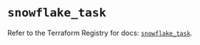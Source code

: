# `snowflake_task`

Refer to the Terraform Registry for docs: [`snowflake_task`](https://registry.terraform.io/providers/snowflake-labs/snowflake/1.0.5/docs/resources/task).
